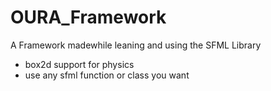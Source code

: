 # OURA_Framework
A Framework madewhile leaning and using the SFML Library
- box2d support for physics
- use any sfml function or class you want
  
